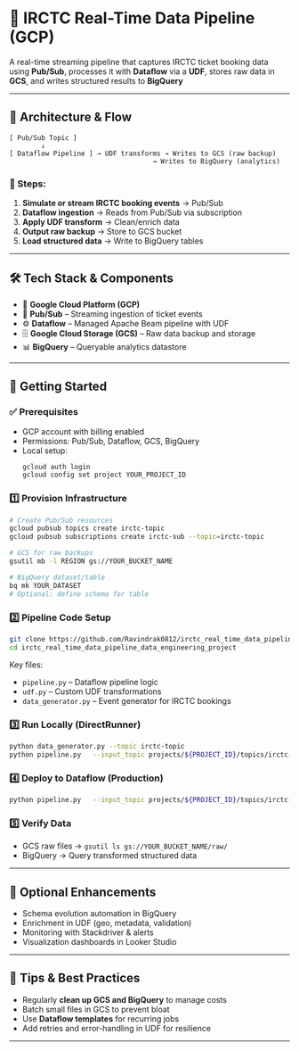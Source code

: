 # 🚆 IRCTC Real-Time Data Pipeline (GCP)  

A real-time streaming pipeline that captures IRCTC ticket booking data using **Pub/Sub**, processes it with **Dataflow** via a **UDF**, stores raw data in **GCS**, and writes structured results to **BigQuery**  

---

## 📌 Architecture & Flow  

```
[ Pub/Sub Topic ]
        ↓
[ Dataflow Pipeline ] → UDF transforms → Writes to GCS (raw backup)
                                    → Writes to BigQuery (analytics)
```

### 🔄 Steps:
1. **Simulate or stream IRCTC booking events** → Pub/Sub  
2. **Dataflow ingestion** → Reads from Pub/Sub via subscription  
3. **Apply UDF transform** → Clean/enrich data  
4. **Output raw backup** → Store to GCS bucket  
5. **Load structured data** → Write to BigQuery tables  

---

## 🛠️ Tech Stack & Components  

- 🚀 **Google Cloud Platform (GCP)**
- 📩 **Pub/Sub** – Streaming ingestion of ticket events  
- ⚙️ **Dataflow** – Managed Apache Beam pipeline with UDF  
- 🗄️ **Google Cloud Storage (GCS)** – Raw data backup and storage  
- 📊 **BigQuery** – Queryable analytics datastore  

---

## 🚀 Getting Started  

### ✅ Prerequisites
- GCP account with billing enabled  
- Permissions: Pub/Sub, Dataflow, GCS, BigQuery  
- Local setup:  
  ```bash
  gcloud auth login  
  gcloud config set project YOUR_PROJECT_ID  
  ```

### 1️⃣ Provision Infrastructure

```bash
# Create Pub/Sub resources
gcloud pubsub topics create irctc-topic
gcloud pubsub subscriptions create irctc-sub --topic=irctc-topic

# GCS for raw backups
gsutil mb -l REGION gs://YOUR_BUCKET_NAME

# BigQuery dataset/table
bq mk YOUR_DATASET
# Optional: define schema for table
```

### 2️⃣ Pipeline Code Setup

```bash
git clone https://github.com/Ravindrak0812/irctc_real_time_data_pipeline_data_engineering_project.git
cd irctc_real_time_data_pipeline_data_engineering_project
```

Key files:  
- `pipeline.py` – Dataflow pipeline logic  
- `udf.py` – Custom UDF transformations  
- `data_generator.py` – Event generator for IRCTC bookings  

### 3️⃣ Run Locally (DirectRunner)

```bash
python data_generator.py --topic irctc-topic
python pipeline.py   --input_topic projects/${PROJECT_ID}/topics/irctc-topic   --output_gcs gs://YOUR_BUCKET_NAME/raw/   --output_bq ${PROJECT_ID}:YOUR_DATASET.your_table   --runner DirectRunner
```

### 4️⃣ Deploy to Dataflow (Production)

```bash
python pipeline.py   --input_topic projects/${PROJECT_ID}/topics/irctc-topic   --output_gcs gs://YOUR_BUCKET_NAME/raw/   --output_bq ${PROJECT_ID}:YOUR_DATASET.your_table   --runner DataflowRunner   --project ${PROJECT_ID}   --region YOUR_REGION   --temp_location gs://YOUR_BUCKET_NAME/temp/   --job_name irctc-dataflow-job
```

### 5️⃣ Verify Data

- GCS raw files → `gsutil ls gs://YOUR_BUCKET_NAME/raw/`  
- BigQuery → Query transformed structured data  

---

## 🌟 Optional Enhancements  

- Schema evolution automation in BigQuery  
- Enrichment in UDF (geo, metadata, validation)  
- Monitoring with Stackdriver & alerts  
- Visualization dashboards in Looker Studio  

---

## 📝 Tips & Best Practices   

- Regularly **clean up GCS and BigQuery** to manage costs  
- Batch small files in GCS to prevent bloat  
- Use **Dataflow templates** for recurring jobs  
- Add retries and error-handling in UDF for resilience  

---


